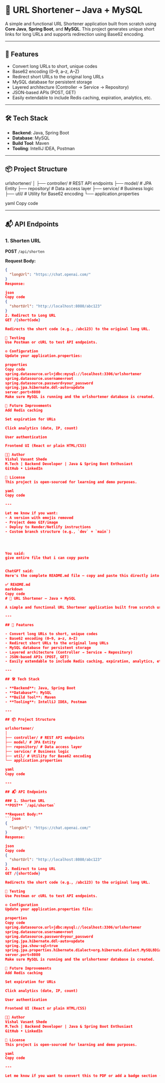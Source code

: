 # 🔗 URL Shortener – Java + MySQL

A simple and functional URL Shortener application built from scratch using **Core Java**, **Spring Boot**, and **MySQL**. This project generates unique short links for long URLs and supports redirection using Base62 encoding.

---

## 🚀 Features

- Convert long URLs to short, unique codes
- Base62 encoding (0–9, a–z, A–Z)
- Redirect short URLs to the original long URLs
- MySQL database for persistent storage
- Layered architecture (Controller → Service → Repository)
- JSON-based APIs (POST, GET)
- Easily extendable to include Redis caching, expiration, analytics, etc.

---

## 🛠️ Tech Stack

- **Backend**: Java, Spring Boot
- **Database**: MySQL
- **Build Tool**: Maven
- **Tooling**: IntelliJ IDEA, Postman

---

## 📦 Project Structure

urlshortener/
│
├── controller/ # REST API endpoints
├── model/ # JPA Entity
├── repository/ # Data access layer
├── service/ # Business logic
├── util/ # Utility for Base62 encoding
└── application.properties

yaml
Copy code

---

## 📬 API Endpoints

### 1. Shorten URL
**POST** `/api/shorten`

**Request Body:**
```json
{
  "longUrl": "https://chat.openai.com/"
}
Response:

json
Copy code
{
  "shortUrl": "http://localhost:8080/abc123"
}
2. Redirect to Long URL
GET /{shortCode}

Redirects the short code (e.g., /abc123) to the original long URL.

🧪 Testing
Use Postman or cURL to test API endpoints.

⚙️ Configuration
Update your application.properties:

properties
Copy code
spring.datasource.url=jdbc:mysql://localhost:3306/urlshortener
spring.datasource.username=root
spring.datasource.password=your_password
spring.jpa.hibernate.ddl-auto=update
server.port=8080
Make sure MySQL is running and the urlshortener database is created.

🧱 Future Improvements
Add Redis caching

Set expiration for URLs

Click analytics (date, IP, count)

User authentication

Frontend UI (React or plain HTML/CSS)

🧑‍💻 Author
Vishal Vasant Shede
M.Tech | Backend Developer | Java & Spring Boot Enthusiast
GitHub • LinkedIn

📄 License
This project is open-sourced for learning and demo purposes.

yaml
Copy code

---

Let me know if you want:
- A version with emojis removed
- Project demo GIF/image
- Deploy to Render/Netlify instructions
- Custom branch structure (e.g., `dev` + `main`)




You said:
give entire file that i can copy paste


ChatGPT said:
Here's the complete README.md file — copy and paste this directly into your project root:

✅ README.md
markdown
Copy code
# 🔗 URL Shortener – Java + MySQL

A simple and functional URL Shortener application built from scratch using **Core Java**, **Spring Boot**, and **MySQL**. This project generates unique short links for long URLs and supports redirection using Base62 encoding.

---

## 🚀 Features

- Convert long URLs to short, unique codes
- Base62 encoding (0–9, a–z, A–Z)
- Redirect short URLs to the original long URLs
- MySQL database for persistent storage
- Layered architecture (Controller → Service → Repository)
- JSON-based APIs (POST, GET)
- Easily extendable to include Redis caching, expiration, analytics, etc.

---

## 🛠️ Tech Stack

- **Backend**: Java, Spring Boot
- **Database**: MySQL
- **Build Tool**: Maven
- **Tooling**: IntelliJ IDEA, Postman

---

## 📦 Project Structure

urlshortener/
│
├── controller/ # REST API endpoints
├── model/ # JPA Entity
├── repository/ # Data access layer
├── service/ # Business logic
├── util/ # Utility for Base62 encoding
└── application.properties

yaml
Copy code

---

## 📬 API Endpoints

### 1. Shorten URL  
**POST** `/api/shorten`

**Request Body:**
```json
{
  "longUrl": "https://chat.openai.com/"
}
Response:

json
Copy code
{
  "shortUrl": "http://localhost:8080/abc123"
}
2. Redirect to Long URL
GET /{shortCode}

Redirects the short code (e.g., /abc123) to the original long URL.

🧪 Testing
Use Postman or cURL to test API endpoints.

⚙️ Configuration
Update your application.properties file:

properties
Copy code
spring.datasource.url=jdbc:mysql://localhost:3306/urlshortener
spring.datasource.username=root
spring.datasource.password=your_password
spring.jpa.hibernate.ddl-auto=update
spring.jpa.show-sql=true
spring.jpa.properties.hibernate.dialect=org.hibernate.dialect.MySQL8Dialect
server.port=8080
Make sure MySQL is running and the urlshortener database is created.

🧱 Future Improvements
Add Redis caching

Set expiration for URLs

Click analytics (date, IP, count)

User authentication

Frontend UI (React or plain HTML/CSS)

👨‍💻 Author
Vishal Vasant Shede
M.Tech | Backend Developer | Java & Spring Boot Enthusiast
GitHub • LinkedIn

📄 License
This project is open-sourced for learning and demo purposes.

yaml
Copy code

---

Let me know if you want to convert this to PDF or add a badge section (e.g., Build Status, License, etc.)!
